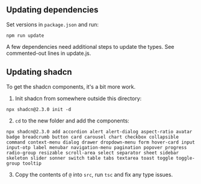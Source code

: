 ## Updating dependencies

Set versions in `package.json` and run:

```
npm run update
```

A few dependencies need additional steps to update the types. See commented-out lines in update.js.

## Updating shadcn

To get the shadcn components, it's a bit more work.

1. Init shadcn from somewhere outside this directory:

```
npx shadcn@2.3.0 init -d
```

2. `cd` to the new folder and add the components:

```
npx shadcn@2.3.0 add accordion alert alert-dialog aspect-ratio avatar badge breadcrumb button card carousel chart checkbox collapsible command context-menu dialog drawer dropdown-menu form hover-card input input-otp label menubar navigation-menu pagination popover progress radio-group resizable scroll-area select separator sheet sidebar skeleton slider sonner switch table tabs textarea toast toggle toggle-group tooltip
```

3. Copy the contents of `@` into `src`, run `tsc` and fix any type issues.
